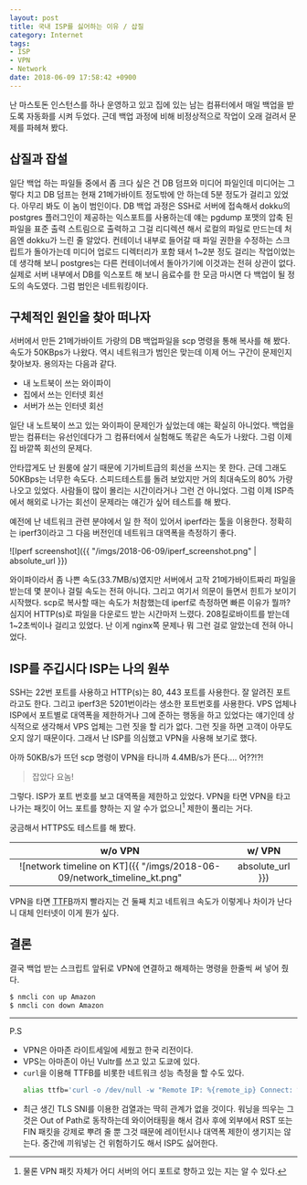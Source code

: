```yaml
---
layout: post
title: 국내 ISP를 싫어하는 이유 / 삽질
category: Internet
tags:
- ISP
- VPN
- Network
date: 2018-06-09 17:58:42 +0900
---
```


난 마스토돈 인스턴스를 하나 운영하고 있고 집에 있는 남는 컴퓨터에서 매일 백업을 받도록 자동화를 시켜 두었다. 근데 백업 과정에 비해 비정상적으로 작업이 오래 걸려서 문제를 파헤쳐 봤다.

## 삽질과 잡설

일단 백업 하는 파일들 중에서 좀 크다 싶은 건 DB 덤프와 미디어 파일인데 미디어는 그렇다 치고 DB 덤프는 현재 21메가바이트 정도밖에 안 하는데 5분 정도가 걸리고 있었다. 아무리 봐도 이 놈이 범인이다.
DB 백업 과정은 SSH로 서버에 접속해서 dokku의 postgres 플러그인이 제공하는 익스포트를 사용하는데 얘는 pgdump 포맷의 압축 된 파일을 표준 출력 스트림으로 출력하고 그걸 리디렉션 해서 로컬의 파일로 만드는데 처음엔 dokku가 느린 줄 알았다. 컨테이너 내부로 들어갈 때 파일 권한을 수정하는 스크립트가 돌아가는데 미디어 업로드 디렉터리가 포함 돼서 1~2분 정도 걸리는 작업이었는데 생각해 보니 postgres는 다른 컨테이너에서 돌아가기에 이것과는 전혀 상관이 없다. 실제로 서버 내부에서 DB를 익스포트 해 보니 음료수를 한 모금 마시면 다 백업이 될 정도의 속도였다. 그럼 범인은 네트워킹이다.


## 구체적인 원인을 찾아 떠나자

서버에서 만든 21메가바이트 가량의 DB 백업파일을 scp 명령을 통해 복사를 해 봤다. 속도가 50KBps가 나왔다. 역시 네트워크가 범인은 맞는데 이제 어느 구간이 문제인지 찾아보자. 용의자는 다음과 같다.
* 내 노트북이 쓰는 와이파이
* 집에서 쓰는 인터넷 회선
* 서버가 쓰는 인터넷 회선

일단 내 노트북이 쓰고 있는 와이파이 문제인가 싶었는데 얘는 확실히 아니었다. 백업을 받는 컴퓨터는 유선인데다가 그 컴퓨터에서 실험해도 똑같은 속도가 나왔다. 그럼 이제 집 바깥쪽 회선의 문제다.

안타깝게도 난 원룸에 살기 때문에 기가비트급의 회선을 쓰지는 못 한다. 근데 그래도 50KBps는 너무한 속도다. 스피드테스트를 돌려 보았지만 거의 최대속도의 80% 가량 나오고 있었다. 사람들이 많이 몰리는 시간이라거나 그런 건 아니었다. 그럼 이제 ISP측에서 해외로 나가는 회선이 문제라는 얘긴가 싶어 테스트를 해 봤다.

예전에 난 네트워크 관련 분야에서 일 한 적이 있어서 iperf라는 툴을 이용한다. 정확히는 iperf3이라고 그 다음 버전인데 네트워크 대역폭을 측정하기 좋다.

![Iperf screenshot]({{ "/imgs/2018-06-09/iperf_screenshot.png" | absolute_url }})

와이파이라서 좀 나쁜 속도(33.7MB/s)였지만 서버에서 고작 21메가바이트짜리 파일을 받는데 몇 분이나 걸릴 속도는 전혀 아니다. 그리고 여기서 의문이 들면서 힌트가 보이기 시작했다.
scp로 복사할 때는 속도가 처참했는데 iperf로 측정하면 빠른 이유가 뭘까? 심지어 HTTP(s)로 파일을 다운로드 받는 시간마저 느렸다. 208킬로바이트를 받는데 1~2초씩이나 걸리고 있었다. 난 이게 nginx쪽 문제나 뭐 그런 걸로 알았는데 전혀 아니었다.


## ISP를 주깁시다 ISP는 나의 원쑤

SSH는 22번 포트를 사용하고 HTTP(s)는 80, 443 포트를 사용한다. 잘 알려진 포트라고도 한다. 그리고 iperf3은 5201번이라는 생소한 포트번호를 사용한다. VPS 업체나 ISP에서 포트별로 대역폭을 제한하거나 그에 준하는 행동을 하고 있었다는 얘기인데 상식적으로 생각해서 VPS 업체는 그런 짓을 할 리가 없다. 그런 짓을 하면 고객이 아무도 오지 않기 때문이다. 그래서 난 ISP를 의심했고 VPN을 사용해 보기로 했다.

아까 50KB/s가 뜨던 scp 명령이 VPN을 타니까 4.4MB/s가 뜬다.... 어??!?!

> 잡았다 요놈!

그렇다. ISP가 포트 번호를 보고 대역폭을 제한하고 있었다. VPN을 타면 VPN을 타고 나가는 패킷이 어느 포트를 향하는 지 알 수가 없으니[^1] 제한이 풀리는 거다.

궁금해서 HTTPS도 테스트를 해 봤다.


| w/o VPN | w/ VPN |
|:--:|:--:|
| ![network timeline on KT]({{ "/imgs/2018-06-09/network_timeline_kt.png" | absolute_url }}) | ![network timeline on Amazon]({{ "/imgs/2018-06-09/network_timeline_amazon.png" | absolute_url }}) |

VPN을 타면 <abbr title="Time To First Byte">TTFB</abbr>까지 빨라지는 건 둘째 치고 네트워크 속도가 이렇게나 차이가 난다니 대체 인터넷이 이게 뭔가 싶다.


## 결론

결국 백업 받는 스크립트 앞뒤로 VPN에 연결하고 해제하는 명령을 한줄씩 써 넣어 줬다.

```sh
$ nmcli con up Amazon
$ nmcli con down Amazon
```

- - -

P.S

* VPN은 아마존 라이트세일에 세웠고 한국 리전이다.
* VPS는 아마존이 아닌 Vultr를 쓰고 있고 도쿄에 있다.
* `curl`을 이용해 TTFB를 비롯한 네트워크 성능 측정을 할 수도 있다.
  ```sh
  alias ttfb='curl -o /dev/null -w "Remote IP: %{remote_ip} Connect: %{time_connect} TTFB: %{time_starttransfer} Total time: %{time_total} Download speed: %{speed_download} \n"'
  ```
* 최근 생긴 TLS SNI를 이용한 검열과는 딱히 관계가 없을 것이다. 워닝을 띄우는 그것은 Out of Path로 동작하는데 와이어태핑을 해서 검사 후에 외부에서 RST 또는 FIN 패킷을 강제로 뿌려 줄 뿐 그것 때문에 레이턴시나 대역폭 제한이 생기지는 않는다. 중간에 끼워넣는 건 위험하기도 해서 ISP도 싫어한다.


[^1]: 물론 VPN 패킷 자체가 어디 서버의 어디 포트로 향하고 있는 지는 알 수 있다.
